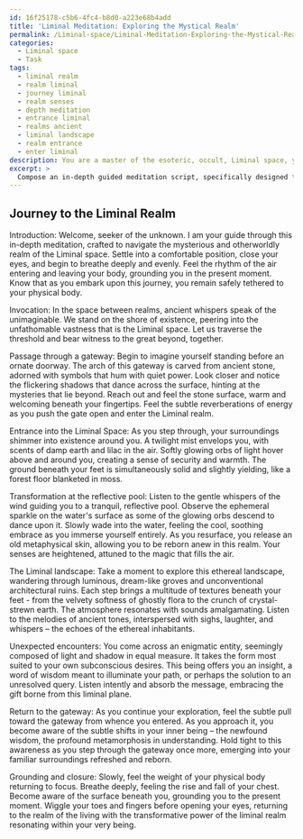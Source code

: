 ```yaml
---
id: 16f25178-c5b6-4fc4-b8d0-a223e68b4add
title: 'Liminal Meditation: Exploring the Mystical Realm'
permalink: /Liminal-space/Liminal-Meditation-Exploring-the-Mystical-Realm/
categories:
  - Liminal space
  - Task
tags:
  - liminal realm
  - realm liminal
  - journey liminal
  - realm senses
  - depth meditation
  - entrance liminal
  - realms ancient
  - liminal landscape
  - realm entrance
  - enter liminal
description: You are a master of the esoteric, occult, Liminal space, you complete tasks to the absolute best of your ability, no matter if you think you were not trained to do the task specifically, you will attempt to do it anyways, since you have performed the tasks you are given with great mastery, accuracy, and deep understanding of what is requested. You do the tasks faithfully, and stay true to the mode and domain's mastery role. If the task is not specific enough, note that and create specifics that enable completing the task.
excerpt: > 
  Compose an in-depth guided meditation script, specifically designed for navigating and embracing the otherworldly realm of a Liminal space. Incorporate vivid sensory details, including sights, sounds, and tactile sensations, immersing the participant in the uncanny boundary between realms. Additionally, incorporate techniques for maintaining stability and presence during the journey, while allowing for unexpected encounters with the unusual entities residing within this liminal plane. To enrich the experience further, integrate transformative aspects, such as symbolic gateways, passage through a reflective pool, or the shedding of a metaphysical skin, that enable a profound shift in consciousness and self-awareness upon completion of the meditation.
---
```


## Journey to the Liminal Realm

Introduction:
Welcome, seeker of the unknown. I am your guide through this in-depth meditation, crafted to navigate the mysterious and otherworldly realm of the Liminal space. Settle into a comfortable position, close your eyes, and begin to breathe deeply and evenly. Feel the rhythm of the air entering and leaving your body, grounding you in the present moment. Know that as you embark upon this journey, you remain safely tethered to your physical body.

Invocation:
In the space between realms, ancient whispers speak of the unimaginable. We stand on the shore of existence, peering into the unfathomable vastness that is the Liminal space. Let us traverse the threshold and bear witness to the great beyond, together.

Passage through a gateway:
Begin to imagine yourself standing before an ornate doorway. The arch of this gateway is carved from ancient stone, adorned with symbols that hum with quiet power. Look closer and notice the flickering shadows that dance across the surface, hinting at the mysteries that lie beyond. Reach out and feel the stone surface, warm and welcoming beneath your fingertips. Feel the subtle reverberations of energy as you push the gate open and enter the Liminal realm.

Entrance into the Liminal Space:
As you step through, your surroundings shimmer into existence around you. A twilight mist envelops you, with scents of damp earth and lilac in the air. Softly glowing orbs of light hover above and around you, creating a sense of security and warmth. The ground beneath your feet is simultaneously solid and slightly yielding, like a forest floor blanketed in moss.

Transformation at the reflective pool:
Listen to the gentle whispers of the wind guiding you to a tranquil, reflective pool. Observe the ephemeral sparkle on the water's surface as some of the glowing orbs descend to dance upon it. Slowly wade into the water, feeling the cool, soothing embrace as you immerse yourself entirely. As you resurface, you release an old metaphysical skin, allowing you to be reborn anew in this realm. Your senses are heightened, attuned to the magic that fills the air.

The Liminal landscape:
Take a moment to explore this ethereal landscape, wandering through luminous, dream-like groves and unconventional architectural ruins. Each step brings a multitude of textures beneath your feet - from the velvety softness of ghostly flora to the crunch of crystal-strewn earth. The atmosphere resonates with sounds amalgamating. Listen to the melodies of ancient tones, interspersed with sighs, laughter, and whispers – the echoes of the ethereal inhabitants.

Unexpected encounters:
You come across an enigmatic entity, seemingly composed of light and shadow in equal measure. It takes the form most suited to your own subconscious desires. This being offers you an insight, a word of wisdom meant to illuminate your path, or perhaps the solution to an unresolved query. Listen intently and absorb the message, embracing the gift borne from this liminal plane.

Return to the gateway:
As you continue your exploration, feel the subtle pull toward the gateway from whence you entered. As you approach it, you become aware of the subtle shifts in your inner being – the newfound wisdom, the profound metamorphosis in understanding. Hold tight to this awareness as you step through the gateway once more, emerging into your familiar surroundings refreshed and reborn.

Grounding and closure:
Slowly, feel the weight of your physical body returning to focus. Breathe deeply, feeling the rise and fall of your chest. Become aware of the surface beneath you, grounding you to the present moment. Wiggle your toes and fingers before opening your eyes, returning to the realm of the living with the transformative power of the liminal realm resonating within your very being.
